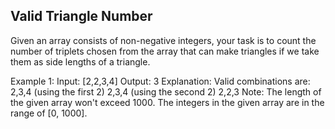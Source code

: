 ##  Valid Triangle Number

Given an array consists of non-negative integers, your task is to count the number of triplets chosen from the array that can make triangles if we take them as side lengths of a triangle.

Example 1:
Input: [2,2,3,4]
Output: 3
Explanation:
Valid combinations are:
2,3,4 (using the first 2)
2,3,4 (using the second 2)
2,2,3
Note:
The length of the given array won't exceed 1000.
The integers in the given array are in the range of [0, 1000].
